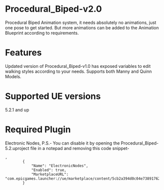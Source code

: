 # Procedural_Biped-v2.0
Procedural Biped Animation system, it needs absolutely no animations, just one pose to get started. But more animations can be added to the Animation Blueprint according to requirements.

# Features
 Updated version of Procedural_Biped-v1.0 has exposed variables to edit walking styles according to your needs.
 Supports both Manny and Quinn Models.

 # Supported UE versions
 5.2.1 and up

 # Required Plugin 
 Electronic Nodes, 
P.S.- You can disable it by opening the Procedural_Biped-5.2.uproject file in a notepad and removing this code snippet-
```
,
		{
			"Name": "ElectronicNodes",
			"Enabled": true,
			"MarketplaceURL": "com.epicgames.launcher://ue/marketplace/content/5cb2a394d0c04e73891762be4cbd7216"
		}
```
